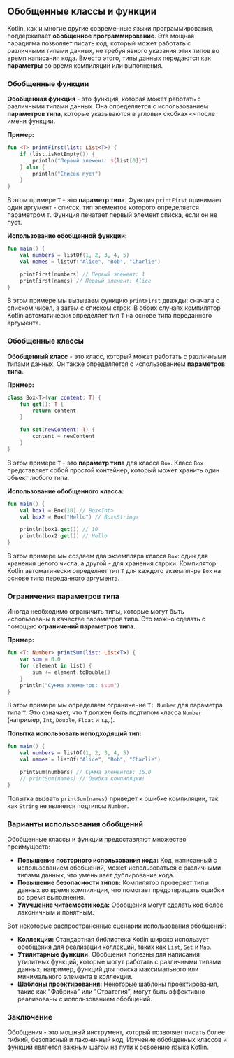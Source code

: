 ## Обобщенные классы и функции

Kotlin, как и многие другие современные языки программирования, поддерживает **обобщенное программирование**. Эта мощная парадигма позволяет писать код, который может работать с различными типами данных, не требуя явного указания этих типов во время написания кода. Вместо этого, типы данных передаются как **параметры** во время компиляции или выполнения.

### Обобщенные функции

**Обобщенная функция** - это функция, которая может работать с различными типами данных.  Она определяется с использованием **параметров типа**, которые указываются в угловых скобках `<>` после имени функции.

**Пример:**

```kotlin
fun <T> printFirst(list: List<T>) {
    if (list.isNotEmpty()) {
        println("Первый элемент: ${list[0]}")
    } else {
        println("Список пуст")
    }
}
```

В этом примере `T` - это **параметр типа**. Функция `printFirst` принимает один аргумент - список, тип элементов которого определяется параметром `T`.  Функция печатает первый элемент списка, если он не пуст.

**Использование обобщенной функции:**

```kotlin
fun main() {
    val numbers = listOf(1, 2, 3, 4, 5)
    val names = listOf("Alice", "Bob", "Charlie")

    printFirst(numbers) // Первый элемент: 1
    printFirst(names) // Первый элемент: Alice
}
```

В этом примере мы вызываем функцию `printFirst` дважды: сначала с списком чисел, а затем с списком строк. В обоих случаях компилятор Kotlin автоматически определяет тип `T` на основе типа переданного аргумента.

### Обобщенные классы

**Обобщенный класс** - это класс, который может работать с различными типами данных. Он также определяется с использованием **параметров типа**.

**Пример:**

```kotlin
class Box<T>(var content: T) {
    fun get(): T {
        return content
    }

    fun set(newContent: T) {
        content = newContent
    }
}
```

В этом примере `T` - это **параметр типа** для класса `Box`.  Класс `Box` представляет собой простой контейнер, который может хранить один объект любого типа.

**Использование обобщенного класса:**

```kotlin
fun main() {
    val box1 = Box(10) // Box<Int>
    val box2 = Box("Hello") // Box<String>

    println(box1.get()) // 10
    println(box2.get()) // Hello
}
```

В этом примере мы создаем два экземпляра класса `Box`: один для хранения целого числа, а другой - для хранения строки. Компилятор Kotlin автоматически определяет тип `T` для каждого экземпляра `Box` на основе типа переданного аргумента.

### Ограничения параметров типа

Иногда необходимо ограничить типы, которые могут быть использованы в качестве параметров типа.  Это можно сделать с помощью **ограничений параметров типа**.

**Пример:**

```kotlin
fun <T: Number> printSum(list: List<T>) {
    var sum = 0.0
    for (element in list) {
        sum += element.toDouble()
    }
    println("Сумма элементов: $sum")
}
```

В этом примере мы определяем ограничение `T: Number` для параметра типа `T`.  Это означает, что `T` должен быть подтипом класса `Number` (например, `Int`, `Double`, `Float` и т.д.). 

**Попытка использовать неподходящий тип:**

```kotlin
fun main() {
    val numbers = listOf(1, 2, 3, 4, 5)
    val names = listOf("Alice", "Bob", "Charlie")

    printSum(numbers) // Сумма элементов: 15.0
    // printSum(names) // Ошибка компиляции!
}
```

Попытка вызвать `printSum(names)` приведет к ошибке компиляции, так как `String` не является подтипом `Number`.

###  Варианты использования обобщений

Обобщенные классы и функции предоставляют множество преимуществ:

* **Повышение повторного использования кода:**  Код, написанный с использованием обобщений, может использоваться с различными типами данных, что уменьшает дублирование кода.
* **Повышение безопасности типов:**  Компилятор проверяет типы данных во время компиляции, что помогает предотвращать ошибки во время выполнения.
* **Улучшение читаемости кода:** Обобщения могут сделать код более лаконичным и понятным.

Вот некоторые распространенные сценарии использования обобщений:

* **Коллекции:**  Стандартная библиотека Kotlin широко использует обобщения для реализации коллекций, таких как `List`, `Set` и `Map`.
* **Утилитарные функции:**  Обобщения полезны для написания утилитных функций, которые могут работать с различными типами данных, например, функций для поиска максимального или минимального элемента в коллекции.
* **Шаблоны проектирования:**  Некоторые шаблоны проектирования, такие как "Фабрика" или "Стратегия", могут быть эффективно реализованы с использованием обобщений.

### Заключение

Обобщения - это мощный инструмент, который позволяет писать более гибкий, безопасный и лаконичный код. Изучение обобщенных классов и функций является важным шагом на пути к освоению языка Kotlin. 
